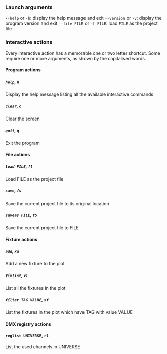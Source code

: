 ### Launch arguments

`--help` or `-h`: display the help message and exit
`--version` or `-v`: display the program version and exit
`--file FILE` or `-f FILE`: load `FILE` as the project file

### Interactive actions

Every interactive action has a memorable one or two letter shortcut. Some require one or more arguments, as shown by the capitalised words.

#### Program actions

##### `help`, `h`

Display the help message listing all the available interactive commands

##### `clear`, `c`

Clear the screen

##### `quit`, `q`

Exit the program

#### File actions

##### `load FILE`, `fl`

Load FILE as the project file

##### `save`, `fs`

Save the current project file to its original location

##### `saveas FILE`, `fS`

Save the current project file to FILE

#### Fixture actions

##### `add`, `xa`

Add a new fixture to  the plot

##### `fixlist`, `xl`

List all the fixtures in the plot

##### `filter TAG VALUE`, `xf`

List the fixtures in the plot which have TAG with value VALUE

#### DMX registry actions

#### `reglist UNIVERSE`, `rl`

List the used channels in UNIVERSE
